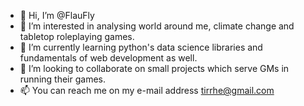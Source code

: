 - 👋 Hi, I’m @FlauFly
- 👀 I’m interested in analysing world around me, climate change and tabletop roleplaying games.
- 🌱 I’m currently learning python's data science libraries and fundamentals of web development as well.
- 💞️ I’m looking to collaborate on small projects which serve GMs in running their games.
- 📫 You can reach me on my e-mail address tirrhe@gmail.com

<!---
FlauFly/FlauFly is a ✨ special ✨ repository because its `README.md` (this file) appears on your GitHub profile.
You can click the Preview link to take a look at your changes.
--->
